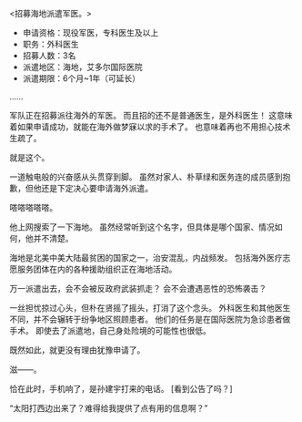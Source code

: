 <招募海地派遣军医。>

* 申请资格：现役军医，专科医生及以上
* 职务：外科医生
* 招募人数：3名
* 派遣地区：海地，艾多尔国际医院
* 派遣期限：6个月~1年（可延长）

……

军队正在招募派往海外的军医。
而且招的还不是普通医生，是外科医生！
这意味着如果申请成功，就能在海外做梦寐以求的手术了。
也意味着再也不用担心技术生疏了。

就是这个。

一道触电般的兴奋感从头贯穿到脚。
虽然对家人、朴草绿和医务连的成员感到抱歉，但他还是下定决心要申请海外派遣。

嗒嗒嗒嗒嗒。

他上网搜索了一下海地。
虽然经常听到这个名字，但具体是哪个国家、情况如何，他并不清楚。

海地是北美中美大陆最贫困的国家之一，治安混乱，内战频发。
包括海外医疗志愿服务团体在内的各种援助组织正在海地活动。

万一派遣出去，会不会被反政府武装抓走？
会不会遭遇恶性的恐怖袭击？

一丝担忧掠过心头，但朴在贤摇了摇头，打消了这个念头。
外科医生和其他医生不同，并不会辗转于纷争地区照顾患者。
他们的任务是在国际医院为急诊患者做手术。
即使去了派遣地，自己身处险境的可能性也很低。

既然如此，就更没有理由犹豫申请了。

滋——。

恰在此时，手机响了，是孙建宇打来的电话。
[看到公告了吗？]

“太阳打西边出来了？难得给我提供了点有用的信息啊？”